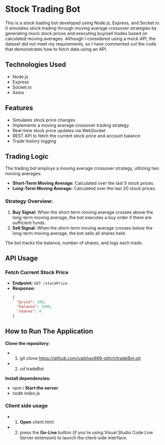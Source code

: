 # Stock Trading Bot

This is a stock trading bot developed using Node.js, Express, and Socket.io. It simulates stock trading through moving average crossover strategies by generating mock stock prices and executing buy/sell trades based on calculated moving averages. Although I considered using a mock API, the dataset did not meet my requirements, so I have commented out the code that demonstrates how to fetch data using an API.


## Technologies Used

- Node.js
- Express
- Socket.io
- Axios

## Features

- Simulates stock price changes
- Implements a moving average crossover trading strategy
- Real-time stock price updates via WebSocket
- REST API to fetch the current stock price and account balance
- Trade history logging

## Trading Logic

The trading bot employs a moving average crossover strategy, utilizing two moving averages:
- **Short-Term Moving Average:** Calculated over the last 5 stock prices.
- **Long-Term Moving Average:** Calculated over the last 20 stock prices.

### Strategy Overview:

1. **Buy Signal:** When the short-term moving average crosses above the long-term moving average, the bot executes a buy order if there are sufficient funds.
2. **Sell Signal:** When the short-term moving average crosses below the long-term moving average, the bot sells all shares held.

The bot tracks the balance, number of shares, and logs each trade.

## API Usage

### Fetch Current Stock Price

- **Endpoint:** `GET /stockPrice`
- **Response:**
  ```json
  {
    "price": 100,
    "balance": 1000,
    "shares": 0
  }

## How to Run The Application
**Clone the repository:**
- 1. git clone https://github.com/vaibhav666-glitch/tradeBot.git
- 2. cd tradeBot

**Install dependencies:**
- npm i
**Start the server**
- node index.js

### Client side usage
- 1. **Open** client.html
- 2. press the **Go-Live** button (if you're using Visual Studio Code Live Server extension) to launch the client-side interface.

